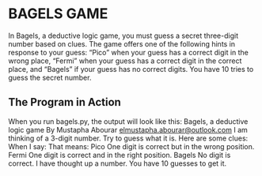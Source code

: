 # BAGELS GAME
In Bagels, a deductive logic game, you
must guess a secret three-digit number
based on clues. The game offers one of
the following hints in response to your guess:
“Pico” when your guess has a correct digit in the
wrong place, “Fermi” when your guess has a correct
digit in the correct place, and “Bagels” if your guess
has no correct digits. You have 10 tries to guess the
secret number.

## The Program in Action
When you run bagels.py, the output will look like this:
Bagels, a deductive logic game
By Mustapha Abourar elmustapha.abourar@outlook.com
I am thinking of a 3-digit number. Try to guess what it is.
Here are some clues:
When I say: That means:
Pico One digit is correct but in the wrong position.
Fermi One digit is correct and in the right position.
Bagels No digit is correct.
I have thought up a number.
You have 10 guesses to get it.
